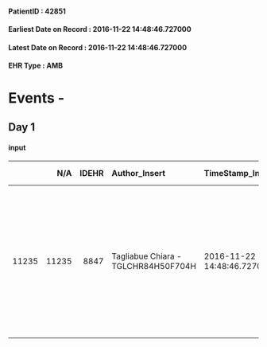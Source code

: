 
#### PatientID : 42851
#### Earliest Date on Record : 2016-11-22 14:48:46.727000
#### Latest Date on Record : 2016-11-22 14:48:46.727000
#### EHR Type : AMB

# Events - 

## Day 1

#### input
|       |    N/A |   IDEHR | Author_Insert                       | TimeStamp_Insert           | EHRType   |   PatientID |   IDDigitalSignDocument | persone_vicine   |   Unnamed: 0_x.1 |   IDANAMNESI_SOCIALE | Patient   | FamigliaAltro   | Paziente_T   | FamigliaAltro_T   |   Non_Rilevabile_x.1 | Note_Non_Rilevabile_x.1   | opt_Problemi   | Note_I                                                                                                               | chk_contr_sintomi   | chk_competenza                                 | opt_paziente_a   | opt_famiglia_a   | opt_adeguatezza   | ds_note_ad                                                                                                                         | opt_paziente_solo   | ds_note_con                                                                                                                                  | opt_presente_assente   | Presenza_minori   | Caregiver_principale     | opt_capacita     | ds_familiari_coinv                                                                               | opt_necessario   | opt_presente   | opt_risorse_ec   | opt_paziente_psi   | opt_Ins_vol   | opt_esenzione   | opt_inv_civile   |   ds_codice_es | Needs                   | Fragility   | opt_disponibilita_f   | opt_famiglia_psi   | opt_disponibilit_paz   |
|------:|-------:|--------:|:------------------------------------|:---------------------------|:----------|------------:|------------------------:|:-----------------|-----------------:|---------------------:|:----------|:----------------|:-------------|:------------------|---------------------:|:--------------------------|:---------------|:---------------------------------------------------------------------------------------------------------------------|:--------------------|:-----------------------------------------------|:-----------------|:-----------------|:------------------|:-----------------------------------------------------------------------------------------------------------------------------------|:--------------------|:---------------------------------------------------------------------------------------------------------------------------------------------|:-----------------------|:------------------|:-------------------------|:-----------------|:-------------------------------------------------------------------------------------------------|:-----------------|:---------------|:-----------------|:-------------------|:--------------|:----------------|:-----------------|---------------:|:------------------------|:------------|:----------------------|:-------------------|:-----------------------|
| 11235 |  11235 |    8847 | Tagliabue Chiara - TGLCHR84H50F704H | 2016-11-22 14:48:46.727000 | AMB       |       42851 |                  560201 | N/A              |             4672 |                 3024 | Si#1      | Si#1            | Parziale#2   | Si#1              |                    0 | NR                        | Si#1           | La paziente conosce la diagnosi, non pienamente informata riguardo la terminalit√†. Le figlie conoscono la gravit√†. | controllo sintomi#0 | competenza/capacit√† assistenziale caregiver#0 | Indefinite#2     | Congruenti#1     | Da valutare#2     | Le figlie sono molto in ansia riguardo alla loro capacit√† assistenziale e tenuta emotiva rispetto a possibili emergenze cliniche. | Si#1                | La paziente vive da sola, √® vedova (marito deceduto per Linfoma), ha un compagno, Cesare Sordi, che talvolta dorme presso il suo domicilio. | Presente#1             | No#0              | daughters and caregivers | Incrementabile#1 | Due figli: Valentina e Francesca, abitano entrambe nelle vicinanze e collaborano all'assistenza. | Si#1             | No#0           | Adeguate#1       | No#0               | No#0          | Si#1            | No#0             |             48 | Clinici#0;Psicologici#2 | psichica#2  | Si#1                  | No#0               | Da verificare#2        |


